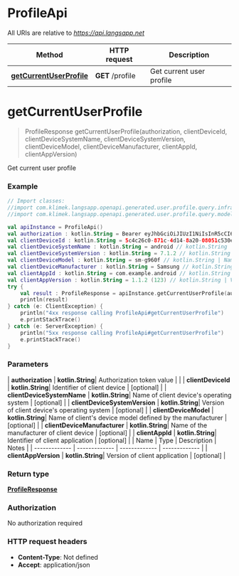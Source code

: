 # ProfileApi

All URIs are relative to *https://api.langsapp.net*

| Method | HTTP request | Description |
| ------------- | ------------- | ------------- |
| [**getCurrentUserProfile**](ProfileApi.md#getCurrentUserProfile) | **GET** /profile | Get current user profile |


<a id="getCurrentUserProfile"></a>
# **getCurrentUserProfile**
> ProfileResponse getCurrentUserProfile(authorization, clientDeviceId, clientDeviceSystemName, clientDeviceSystemVersion, clientDeviceModel, clientDeviceManufacturer, clientAppId, clientAppVersion)

Get current user profile

### Example
```kotlin
// Import classes:
//import com.klimek.langsapp.openapi.generated.user.profile.query.infrastructure.*
//import com.klimek.langsapp.openapi.generated.user.profile.query.model.*

val apiInstance = ProfileApi()
val authorization : kotlin.String = Bearer eyJhbGciOiJIUzI1NiIsInR5cCI6IkpXVCJ9.eyJzdWIiOiIxMjM0NTY3ODkwIiwibmFtZSI6IkpvaG4gRG9lIiwiaWF0IjoxNTE2MjM5MDIyfQ.SflKxwRJSMeKKF2QT4fwpMeJf36POk6yJV_adQssw5c // kotlin.String | Authorization token value
val clientDeviceId : kotlin.String = 5c4c26c0-871c-4d14-8a20-08051c530e1f // kotlin.String | Identifier of client device
val clientDeviceSystemName : kotlin.String = android // kotlin.String | Name of client device's operating system
val clientDeviceSystemVersion : kotlin.String = 7.1.2 // kotlin.String | Version of client device's operating system
val clientDeviceModel : kotlin.String = sm-g960f // kotlin.String | Name of client's device model defined by the manufacturer
val clientDeviceManufacturer : kotlin.String = Samsung // kotlin.String | Name of the manufacturer of client device
val clientAppId : kotlin.String = com.example.android // kotlin.String | Identifier of client application
val clientAppVersion : kotlin.String = 1.1.2 (123) // kotlin.String | Version of client application
try {
    val result : ProfileResponse = apiInstance.getCurrentUserProfile(authorization, clientDeviceId, clientDeviceSystemName, clientDeviceSystemVersion, clientDeviceModel, clientDeviceManufacturer, clientAppId, clientAppVersion)
    println(result)
} catch (e: ClientException) {
    println("4xx response calling ProfileApi#getCurrentUserProfile")
    e.printStackTrace()
} catch (e: ServerException) {
    println("5xx response calling ProfileApi#getCurrentUserProfile")
    e.printStackTrace()
}
```

### Parameters
| **authorization** | **kotlin.String**| Authorization token value | |
| **clientDeviceId** | **kotlin.String**| Identifier of client device | [optional] |
| **clientDeviceSystemName** | **kotlin.String**| Name of client device&#39;s operating system | [optional] |
| **clientDeviceSystemVersion** | **kotlin.String**| Version of client device&#39;s operating system | [optional] |
| **clientDeviceModel** | **kotlin.String**| Name of client&#39;s device model defined by the manufacturer | [optional] |
| **clientDeviceManufacturer** | **kotlin.String**| Name of the manufacturer of client device | [optional] |
| **clientAppId** | **kotlin.String**| Identifier of client application | [optional] |
| Name | Type | Description  | Notes |
| ------------- | ------------- | ------------- | ------------- |
| **clientAppVersion** | **kotlin.String**| Version of client application | [optional] |

### Return type

[**ProfileResponse**](ProfileResponse.md)

### Authorization

No authorization required

### HTTP request headers

 - **Content-Type**: Not defined
 - **Accept**: application/json

